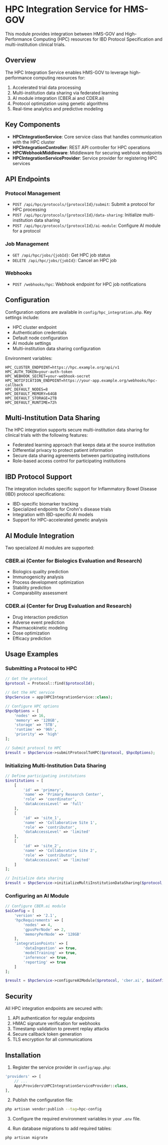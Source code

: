 # HPC Integration Service for HMS-GOV

This module provides integration between HMS-GOV and High-Performance Computing (HPC) resources for IBD Protocol Specification and multi-institution clinical trials.

## Overview

The HPC Integration Service enables HMS-GOV to leverage high-performance computing resources for:

1. Accelerated trial data processing
2. Multi-institution data sharing via federated learning
3. AI module integration (CBER.ai and CDER.ai)
4. Protocol optimization using genetic algorithms
5. Real-time analytics and predictive modeling

## Key Components

- **HPCIntegrationService**: Core service class that handles communication with the HPC cluster
- **HPCIntegrationController**: REST API controller for HPC operations
- **HPCWebhookMiddleware**: Middleware for securing webhook endpoints
- **HPCIntegrationServiceProvider**: Service provider for registering HPC services

## API Endpoints

### Protocol Management

- `POST /api/hpc/protocols/{protocolId}/submit`: Submit a protocol for HPC processing
- `POST /api/hpc/protocols/{protocolId}/data-sharing`: Initialize multi-institution data sharing
- `POST /api/hpc/protocols/{protocolId}/ai-module`: Configure AI module for a protocol

### Job Management

- `GET /api/hpc/jobs/{jobId}`: Get HPC job status
- `DELETE /api/hpc/jobs/{jobId}`: Cancel an HPC job

### Webhooks

- `POST /webhooks/hpc`: Webhook endpoint for HPC job notifications

## Configuration

Configuration options are available in `config/hpc_integration.php`. Key settings include:

- HPC cluster endpoint
- Authentication credentials
- Default node configuration
- AI module settings
- Multi-institution data sharing configuration

Environment variables:

```
HPC_CLUSTER_ENDPOINT=https://hpc.example.org/api/v1
HPC_AUTH_TOKEN=your-auth-token
HPC_WEBHOOK_SECRET=your-webhook-secret
HPC_NOTIFICATION_ENDPOINT=https://your-app.example.org/webhooks/hpc-callback
HPC_DEFAULT_NODES=8
HPC_DEFAULT_MEMORY=64GB
HPC_DEFAULT_STORAGE=2TB
HPC_DEFAULT_RUNTIME=72h
```

## Multi-Institution Data Sharing

The HPC integration supports secure multi-institution data sharing for clinical trials with the following features:

- Federated learning approach that keeps data at the source institution
- Differential privacy to protect patient information
- Secure data sharing agreements between participating institutions
- Role-based access control for participating institutions

## IBD Protocol Support

The integration includes specific support for Inflammatory Bowel Disease (IBD) protocol specifications:

- IBD-specific biomarker tracking
- Specialized endpoints for Crohn's disease trials
- Integration with IBD-specific AI models
- Support for HPC-accelerated genetic analysis

## AI Module Integration

Two specialized AI modules are supported:

### CBER.ai (Center for Biologics Evaluation and Research)

- Biologics quality prediction
- Immunogenicity analysis
- Process development optimization
- Stability prediction
- Comparability assessment

### CDER.ai (Center for Drug Evaluation and Research)

- Drug interaction prediction
- Adverse event prediction
- Pharmacokinetic modeling
- Dose optimization
- Efficacy prediction

## Usage Examples

### Submitting a Protocol to HPC

```php
// Get the protocol
$protocol = Protocol::find($protocolId);

// Get the HPC service
$hpcService = app(HPCIntegrationService::class);

// Configure HPC options
$hpcOptions = [
    'nodes' => 16,
    'memory' => '128GB',
    'storage' => '5TB',
    'runtime' => '96h',
    'priority' => 'high'
];

// Submit protocol to HPC
$result = $hpcService->submitProtocolToHPC($protocol, $hpcOptions);
```

### Initializing Multi-Institution Data Sharing

```php
// Define participating institutions
$institutions = [
    [
        'id' => 'primary',
        'name' => 'Primary Research Center',
        'role' => 'coordinator',
        'dataAccessLevel' => 'full'
    ],
    [
        'id' => 'site_1',
        'name' => 'Collaborative Site 1',
        'role' => 'contributor',
        'dataAccessLevel' => 'limited'
    ],
    [
        'id' => 'site_2',
        'name' => 'Collaborative Site 2',
        'role' => 'contributor',
        'dataAccessLevel' => 'limited'
    ]
];

// Initialize data sharing
$result = $hpcService->initializeMultiInstitutionDataSharing($protocol, $institutions);
```

### Configuring an AI Module

```php
// Configure CBER.ai module
$aiConfig = [
    'version' => '2.1',
    'hpcRequirements' => [
        'nodes' => 4,
        'gpusPerNode' => 2,
        'memoryPerNode' => '128GB'
    ],
    'integrationPoints' => [
        'dataIngestion' => true,
        'modelTraining' => true,
        'inference' => true,
        'reporting' => true
    ]
];

$result = $hpcService->configureAIModule($protocol, 'cber.ai', $aiConfig);
```

## Security

All HPC integration endpoints are secured with:

1. API authentication for regular endpoints
2. HMAC signature verification for webhooks
3. Timestamp validation to prevent replay attacks
4. Secure callback token generation
5. TLS encryption for all communications

## Installation

1. Register the service provider in `config/app.php`:

```php
'providers' => [
    // ...
    App\Providers\HPCIntegrationServiceProvider::class,
],
```

2. Publish the configuration file:

```bash
php artisan vendor:publish --tag=hpc-config
```

3. Configure the required environment variables in your `.env` file.

4. Run database migrations to add required tables:

```bash
php artisan migrate
```